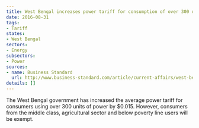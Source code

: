 ```yaml
---
title: West Bengal increases power tariff for consumption of over 300 units
date: 2016-08-31
tags:
- Tariff
states:
- West Bengal
sectors:
- Energy
subsectors:
- Power
sources:
- name: Business Standard
  url: http://www.business-standard.com/article/current-affairs/west-bengal-govt-spares-bpl-agri-and-middleclass-from-tariff-hike-116082500764_1.html
details: []
---
```


The West Bengal government has increased the average power tariff for consumers using over 300 units of power by $0.015. However, consumers from the middle class, agricultural sector and below poverty line users will be exempt.
